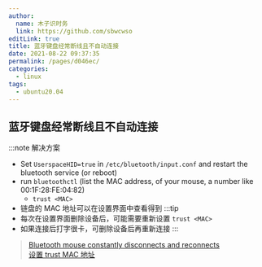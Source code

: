 ```yaml
---
author: 
  name: 木子识时务
  link: https://github.com/sbwcwso
editLink: true
title: 蓝牙键盘经常断线且不自动连接
date: 2021-08-22 09:37:35
permalink: /pages/d046ec/
categories: 
  - linux
tags: 
  - ubuntu20.04
---
```


## 蓝牙键盘经常断线且不自动连接

:::note 解决方案
* Set `UserspaceHID=true` in `/etc/bluetooth/input.conf` and restart the bluetooth service (or reboot)
* run `bluetoothctl` (list the MAC address, of your mouse, a number like 00:1F:28:FE:04:82)
  * `trust <MAC>`
* 链盘的 MAC 地址可以在设置界面中查看得到
:::tip
* 每次在设置界面删除设备后，可能需要重新设置 `trust <MAC>`
* 如果连接后打字很卡，可删除设备后再重新连接
:::

> [Bluetooth mouse constantly disconnects and reconnects](https://askubuntu.com/a/1085778/1088633)  
> [设置 trust MAC 地址](https://askubuntu.com/a/1079156/1088633)
